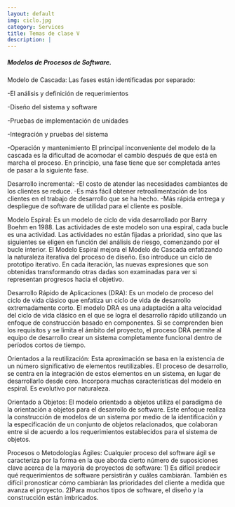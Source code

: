 ```yaml
---
layout: default
img: ciclo.jpg
category: Services
title: Temas de clase V
description: |
---
```

<h5>Modelos de Procesos de Software.</h5>
<p>Modelo de Cascada: Las fases están identificadas por separado:

-El análisis y definición de requerimientos

-Diseño del sistema y software

-Pruebas de implementación de unidades

-Integración y pruebas del sistema

-Operación y mantenimiento
El principal inconveniente del modelo de la cascada es la dificultad de acomodar el cambio después de que está en marcha el proceso. En principio, una fase tiene que ser completada antes de pasar a la siguiente fase.</p>

<p>Desarrollo incremental: 
-El costo de atender las necesidades cambiantes de los clientes se reduce.
-Es más fácil obtener retroalimentación de los clientes en el trabajo de desarrollo que se ha hecho.
-Más rápida entrega y despliegue de software de utilidad para el cliente es posible.</p>
<p>Modelo Espiral: Es un modelo de ciclo de vida desarrollado por Barry Boehm en 1988. Las actividades de este modelo son una espiral, cada bucle es una actividad. Las actividades no están fijadas a prioridad, sino que las siguientes se eligen en función del análisis de riesgo, comenzando por el bucle interior. El Modelo Espiral mejora el Modelo de Cascada enfatizando la naturaleza iterativa del proceso de diseño. Eso introduce un ciclo de prototipo iterativo. En cada iteración, las nuevas expresiones que son obtenidas transformando otras dadas son examinadas para ver si representan progresos hacia el objetivo.</p>
<p>Desarrollo Rápido de Aplicaciones (DRA): Es un modelo de proceso del ciclo de vida clásico que enfatiza un ciclo de vida de desarrollo extremadamente corto. El modelo DRA es una adaptación a alta velocidad del ciclo de vida clásico en el que se logra el desarrollo rápido utilizando un enfoque de construcción basado en componentes. Si se comprenden bien los requisitos y se limita el ámbito del proyecto, el proceso DRA permite al equipo de desarrollo crear un sistema completamente funcional dentro de períodos cortos de tiempo.</p>
<p>Orientados a la reutilización: Esta aproximación se basa en la existencia de un número significativo de elementos reutilizables. El proceso de desarrollo, se centra en la integración de estos elementos en un sistema, en lugar de desarrollarlo desde cero. Incorpora muchas características del modelo en espiral. Es evolutivo por naturaleza.</p>
<p>Orientado a Objetos: El modelo orientado a objetos utiliza el paradigma de la orientación a objetos para el desarrollo de software. Este enfoque realiza la construcción de modelos de un sistema por medio de la identificación y la especificación de un conjunto de objetos relacionados, que colaboran entre si de acuerdo a los requerimientos establecidos para el sistema de objetos.</p>
<p>Procesos o Metodologías Ágiles: Cualquier proceso del software ágil se caracteriza por la forma en la que aborda cierto número de suposiciones clave acerca de la mayoría de proyectos de software:
1) Es difícil predecir qué requerimientos de software persistirán y cuáles cambiarán. También es difícil pronosticar cómo cambiarán las prioridades del cliente a medida que avanza el proyecto.
2)Para muchos tipos de software, el diseño y la construcción están imbricados.</p>

